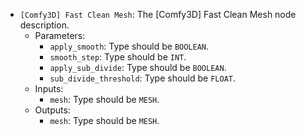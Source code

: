 - `[Comfy3D] Fast Clean Mesh`: The [Comfy3D] Fast Clean Mesh node description.
    - Parameters:
        - `apply_smooth`: Type should be `BOOLEAN`.
        - `smooth_step`: Type should be `INT`.
        - `apply_sub_divide`: Type should be `BOOLEAN`.
        - `sub_divide_threshold`: Type should be `FLOAT`.
    - Inputs:
        - `mesh`: Type should be `MESH`.
    - Outputs:
        - `mesh`: Type should be `MESH`.
